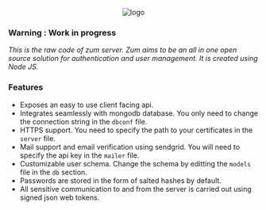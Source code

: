 <p align="center">
  <img src="https://raw.githubusercontent.com/zumapi/zum-server/master/zum.png" alt="logo">
</p>

### Warning : Work in progress

*This is the raw code of zum server. Zum aims to be an all in one open source solution for authentication and user management. It is created using Node JS.*

### Features
* Exposes an easy to use client facing api.
* Integrates seamlessly with mongodb database. You only need to change the connection string in the ```dbconf``` file.
* HTTPS support. You need to specify the path to your certificates in the ```server``` file.
* Mail support and email verification using sendgrid. You will need to specify the api key in the ```mailer``` file.
* Customizable user schema. Change the schema by editting the ```models``` file in the ```db``` section.
* Passwords are stored in the form of salted hashes by default.
* All sensitive communication to and from the server is carried out using signed json web tokens.
